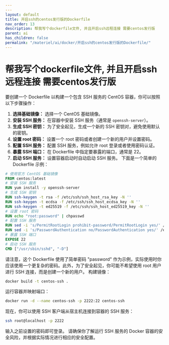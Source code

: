 ```yaml
---
---
layout: default
title: 开启ssh的centos发行版的Dockerfile
nav_order: 13
description: 帮我写个dockerfile文件, 并且开启ssh远程连接 需要centos发行版
parent: ai
has_children: false
permalink: "/materiel/ai/docker/开启ssh的centos发行版的Dockerfile/"
---
```


# 帮我写个dockerfile文件, 并且开启ssh远程连接 需要centos发行版

要创建一个 Dockerfile 以构建一个包含 SSH 服务的 CentOS 容器，你可以按照以下步骤操作：

1. **选择基础镜像：** 选择一个 CentOS 基础镜像。
2. **安装 SSH 服务：** 在容器中安装 SSH 服务（通常是 `openssh-server`）。
3. **生成 SSH 密钥：** 为了安全起见，生成一个新的 SSH 密钥对，避免使用默认的密钥。
4. **设置 root 密码：** 设置一个 root 密码或者创建一个新的用户并设置密码。
5. **配置 SSH 服务：** 配置 SSH 服务，例如允许 root 登录或者使用密码认证。
6. **暴露 SSH 端口：** 在 Dockerfile 中指定要暴露的端口，通常是 22。
7. **启动 SSH 服务：** 设置容器启动时自动启动 SSH 服务。
下面是一个简单的 Dockerfile 示例：

```Dockerfile
# 使用官方 CentOS 基础镜像
FROM centos:latest
# 安装 SSH 服务
RUN yum install -y openssh-server
# 生成 SSH 密钥
RUN ssh-keygen -t rsa -f /etc/ssh/ssh_host_rsa_key -N ''
RUN ssh-keygen -t ecdsa -f /etc/ssh/ssh_host_ecdsa_key -N ''
RUN ssh-keygen -t ed25519 -f /etc/ssh/ssh_host_ed25519_key -N ''
# 设置 root 密码
RUN echo "root:password" | chpasswd
# 配置 SSH 服务
RUN sed -i 's/PermitRootLogin prohibit-password/PermitRootLogin yes/' /etc/ssh/sshd_config
RUN sed -i 's/PasswordAuthentication no/PasswordAuthentication yes/' /etc/ssh/sshd_config
# 暴露 SSH 端口
EXPOSE 22
# 启动 SSH 服务
CMD ["/usr/sbin/sshd", "-D"]
```

请注意，这个 Dockerfile 使用了简单密码 "password" 作为示例，实际使用时你应该使用一个更复杂的密码。此外，为了安全起见，你可能不希望使用 root 用户进行 SSH 连接，而是创建一个新的用户。
构建镜像：

```bash
docker build -t centos-ssh .
```

运行容器并映射端口：

```bash
docker run -d --name centos-ssh -p 2222:22 centos-ssh
```

现在，你可以使用 SSH 客户端从宿主机连接到容器的 SSH 服务：

```bash
ssh root@localhost -p 2222
```

输入之前设置的密码即可登录。
请确保你了解运行 SSH 服务的 Docker 容器的安全风险，并根据实际情况进行相应的安全配置。
